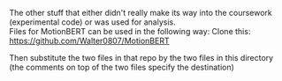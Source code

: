 The other stuff that either didn't really make its way into the coursework (experimental code) or was used for analysis.   
Files for MotionBERT can be used in the following way: 
Clone this:
https://github.com/Walter0807/MotionBERT

Then substitute the two files in that repo by the two files in this directory (the comments on top of the two files specify the destination)
